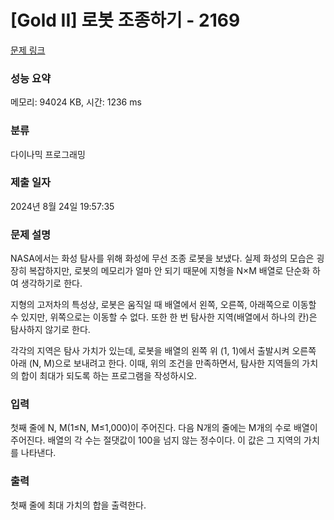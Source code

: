 # [Gold II] 로봇 조종하기 - 2169 

[문제 링크](https://www.acmicpc.net/problem/2169) 

### 성능 요약

메모리: 94024 KB, 시간: 1236 ms

### 분류

다이나믹 프로그래밍

### 제출 일자

2024년 8월 24일 19:57:35

### 문제 설명

<p>NASA에서는 화성 탐사를 위해 화성에 무선 조종 로봇을 보냈다. 실제 화성의 모습은 굉장히 복잡하지만, 로봇의 메모리가 얼마 안 되기 때문에 지형을 N×M 배열로 단순화 하여 생각하기로 한다.</p>

<p>지형의 고저차의 특성상, 로봇은 움직일 때 배열에서 왼쪽, 오른쪽, 아래쪽으로 이동할 수 있지만, 위쪽으로는 이동할 수 없다. 또한 한 번 탐사한 지역(배열에서 하나의 칸)은 탐사하지 않기로 한다.</p>

<p>각각의 지역은 탐사 가치가 있는데, 로봇을 배열의 왼쪽 위 (1, 1)에서 출발시켜 오른쪽 아래 (N, M)으로 보내려고 한다. 이때, 위의 조건을 만족하면서, 탐사한 지역들의 가치의 합이 최대가 되도록 하는 프로그램을 작성하시오.</p>

### 입력 

 <p>첫째 줄에 N, M(1≤N, M≤1,000)이 주어진다. 다음 N개의 줄에는 M개의 수로 배열이 주어진다. 배열의 각 수는 절댓값이 100을 넘지 않는 정수이다. 이 값은 그 지역의 가치를 나타낸다.</p>

### 출력 

 <p>첫째 줄에 최대 가치의 합을 출력한다.</p>

